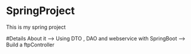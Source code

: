 # SpringProject
This is my spring project

#Details About it
--> Using DTO , DAO and webservice with SpringBoot
--> Build a ftpController 
